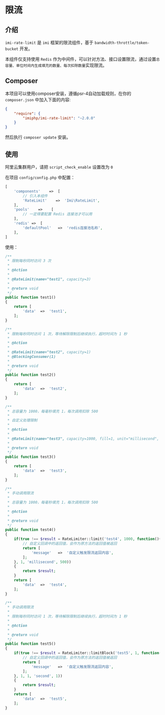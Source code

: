 # 限流

## 介绍

`imi-rate-limit` 是 `imi` 框架的限流组件，基于 `bandwidth-throttle/token-bucket` 开发。

本组件仅支持使用 `Redis` 作为中间件，可以针对方法、接口设置限流，通过设置`总容量、单位时间内生成填充的数量、每次扣除数量`实现限流。

## Composer

本项目可以使用composer安装，遵循psr-4自动加载规则，在你的 `composer.json` 中加入下面的内容:

```json
{
    "require": {
        "imiphp/imi-rate-limit": "~2.0.0"
    }
}
```

然后执行 `composer update` 安装。

## 使用

阿里云集群用户，请把 `script_check_enable` 设置改为 `0`

在项目 `config/config.php` 中配置：

```php
[
    'components'    =>  [
        // 引入本组件
        'RateLimit'    =>  'Imi\RateLimit',
    ],
    'pools'    =>    [
        // 一定得要配置 Redis 连接池才可以用
    ],
    'redis' =>  [
        'defaultPool'   =>  'redis连接池名称',
    ],
]
```

使用：

```php
/**
 * 限制每秒同时访问 3 次
 * 
 * @Action
 * 
 * @RateLimit(name="test1", capacity=3)
 *
 * @return void
 */
public function test1()
{
    return [
        'data'  =>  'test1',
    ];
}

/**
 * 限制每秒同时访问 1 次，等待解除限制后继续执行，超时时间为 1 秒
 * 
 * @Action
 * 
 * @RateLimit(name="test2", capacity=1)
 * @BlockingConsumer(1)
 *
 * @return void
 */
public function test2()
{
    return [
        'data'  =>  'test2',
    ];
}

/**
 * 总容量为 1000，每毫秒填充 1，每次调用扣除 500
 * 
 * 自定义处理限制
 * 
 * @Action
 * 
 * @RateLimit(name="test3", capacity=1000, fill=1, unit="millisecond", deduct=500, callback="\ImiDemo\HttpDemo\Util\RateLimitParser::parse")
 *
 * @return void
 */
public function test3()
{
    return [
        'data'  =>  'test3',
    ];
}

/**
 * 手动调用限流
 * 
 * 总容量为 1000，每毫秒填充 1，每次调用扣除 500
 *
 * @Action
 * 
 * @return void
 */
public function test4()
{
    if(true !== $result = RateLimiter::limit('test4', 1000, function(){
        // 自定义回调中的返回值，会作为原方法的返回值被返回
        return [
            'message'   =>  '自定义触发限流返回内容',
        ];
    }, 1, 'millisecond', 500))
    {
        return $result;
    }
    return [
        'data'  =>  'test4',
    ];
}

/**
 * 手动调用限流
 * 
 * 限制每秒同时访问 1 次，等待解除限制后继续执行，超时时间为 1 秒
 *
 * @Action
 * 
 * @return void
 */
public function test5()
{
    if(true !== $result = RateLimiter::limitBlock('test5', 1, function(){
        // 自定义回调中的返回值，会作为原方法的返回值被返回
        return [
            'message'   =>  '自定义触发限流返回内容',
        ];
    }, 1, 1, 'second', 1))
    {
        return $result;
    }
    return [
        'data'  =>  'test5',
    ];
}
```
